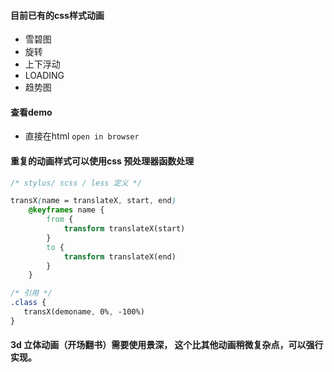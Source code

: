 #### 目前已有的css样式动画
- 雪碧图
- 旋转
- 上下浮动
- LOADING
- 趋势图

#### 查看demo
- 直接在html `open in browser`

#### 重复的动画样式可以使用css 预处理器函数处理
```css
/* stylus/ scss / less 定义 */

transX(name = translateX, start, end)
	@keyframes name {
		from {
			transform translateX(start)
		}
		to {
			transform translateX(end)
		}
	}

/* 引用 */
.class {
   transX(demoname, 0%, -100%)
}
```

#### 3d 立体动画（开场翻书）需要使用景深， 这个比其他动画稍微复杂点，可以强行实现。